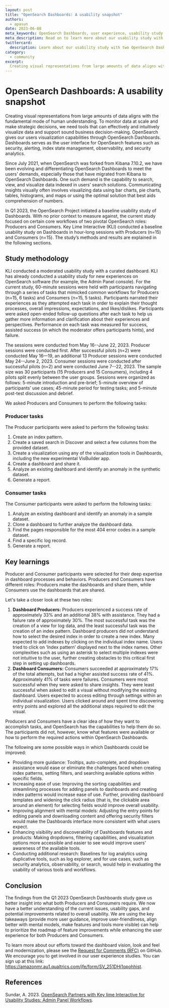 ```yaml
---
layout: post
title: "OpenSearch Dashboards: A usability snapshot"
authors: 
  - apasun
date: 2023-06-08
meta_keywords: OpenSearch Dashboards, user experience, usability study
meta_description: Read on to learn more about our usability study with two OpenSearch Dashboards user groups, Producers and Consumers.
twittercard:
  description: Learn about our usability study with two OpenSearch Dashboards user groups, Producers and Consumers, and how you can get involved in Dashboards redesign efforts.
category:
  - community
excerpt: 
  Creating visual representations from large amounts of data aligns with the fundamental mode of human understanding. To monitor data at scale and make strategic decisions, we need tools that can effectively and intuitively visualize data and support sound business decision-making. OpenSearch gives our users visualization capabilities through OpenSearch Dashboards. Dashboards serves as the user interface for OpenSearch features such as security, alerting, index state management, observability, security analytics, and so forth. 
---
```


# OpenSearch Dashboards: A usability snapshot 

Creating visual representations from large amounts of data aligns with the fundamental mode of human understanding. To monitor data at scale and make strategic decisions, we need tools that can effectively and intuitively visualize data and support sound business decision-making. OpenSearch gives our users visualization capabilities through OpenSearch Dashboards. Dashboards serves as the user interface for OpenSearch features such as security, alerting, index state management, observability, and security analytics. 

Since July 2021, when OpenSearch was forked from Kibana 7.10.2, we have been evolving and differentiating OpenSearch Dashboards to meet the users’ demands, especially those that have migrated from Kibana to OpenSearch Dashboards. One such demand is the capability to search, view, and visualize data indexed in users’ search solutions. Communicating insights visually often involves visualizing data using bar charts, pie charts, tables, histograms, and maps or using the optimal solution that best aids comprehension of numbers. 

In Q1 2023, the OpenSearch Project initiated a baseline usability study of Dashboards. With no prior context to measure against, the current study focused on certain core workflows of two pivotal OpenSearch roles: Producers and Consumers. Key Lime Interactive (KLI) conducted a baseline usability study on Dashboards in hour-long sessions with Producers (n=15) and Consumers (n=15). The study’s methods and results are explained in the following sections.

## Study methodology

KLI conducted a moderated usability study with a curated dashboard. KLI has already conducted a usability study for new experiences on OpenSearch software (for example, the Admin Panel console). For the current study, 60-minute sessions were held with participants navigating through a series of tasks that mimicked common workflows for Producers (n=15, 6 tasks) and Consumers (n=15, 5 tasks). Participants narrated their experiences as they attempted each task in order to explain their thought processes, overall impressions, expectations, and likes/dislikes. Participants were asked open-ended follow-up questions after each task to help us gather more information and clarification about their experiences and perspectives. Performance on each task was measured for success, assisted success (in which the moderator offers participants hints), and failure.

The sessions were conducted from May 16--June 22, 2023. Producer sessions were conducted first. After successful pilots (n=2) were conducted May 16—19, an additional 13 Producer sessions were conducted May 24--June 2, 2023. Consumer sessions were conducted after successful pilots (n=2) and were conducted June 7--22, 2023. The sample size was 30 participants (15 Producers and 15 Consumers), including 4 pilots split evenly between the user groups. Sessions were organized as follows: 5-minute introduction and pre-brief; 5-minute overview of participants’ use cases; 45-minute period for testing tasks; and 5-minute post-test discussion and debrief.

We asked Producers and Consumers to perform the following tasks:

### Producer tasks

The Producer participants were asked to perform the following tasks:

1. Create an index pattern.
2. Create a saved search in Discover and select a few columns from the provided dataset.
3. Create a visualization using any of the visualization tools in Dashboards, including the new experimental VisBuilder app.
4. Create a dashboard and share it.
5. Analyze an existing dashboard and identify an anomaly in the synthetic dataset.
6. Generate a report.

### Consumer tasks

The Consumer participants were asked to perform the following tasks:

1. Analyze an existing dashboard and identify an anomaly in a sample dataset.
2. Clone a dashboard to further analyze the dashboard data.
3. Find the pages responsible for the most 404 error codes in a sample dataset.
4. Find a specific log record.
5. Generate a report.

## Key learnings

Producer and Consumer participants were selected for their deep expertise in dashboard processes and behaviors. Producers and Consumers have different roles: Producers make the dashboards and share them, while Consumers use the dashboards that are shared. 

Let's take a closer look at these two roles:

1. **Dashboard Producers:** Producers experienced a success rate of approximately 33% and an additional 38% with assistance. They had a failure rate of approximately 30%. The most successful task was the creation of a view for log data, and the least successful task was the creation of an index pattern. Dashboard producers did not understand how to select the desired index in order to create a new index. Many expected to add indexes by clicking on the individual index name. Users tried to click on ‘Index pattern’ displayed next to the index names. Other complexities such as using an asterisk to select multiple indexes were not intuitive to the user, further creating obstacles to this critical first step in setting up dashboards. 
2. **Dashboard Consumers:** Consumers succeeded at approximately 17% of the total attempts, but had a higher assisted success rate of 41%. Approximately 41% of tasks were failures. Consumers were most successful when they were asked to share insights. They were least successful when asked to edit a visual without modifying the existing dashboard. Users expected to access editing through settings within an individual visualization. Users clicked around and spent time discovering entry points and explored all the additional steps required to edit the visual. 

Producers and Consumers have a clear idea of how they want to accomplish tasks, and OpenSearch has the capabilities to help them do so. The participants did not, however, know what features were available or how to perform the required actions within OpenSearch Dashboards.
 
The following are some possible ways in which Dashboards could be improved: 

* Providing more guidance: Tooltips, auto-complete, and dropdown assistance would ease or eliminate the challenges faced when creating index patterns, setting filters, and searching available options within specific fields.
* Increasing ease of use: Improving the sorting capabilities and streamlining processes for adding panels to dashboards and creating index patterns would increase ease of use. Further, providing dashboard templates and widening the click radius (that is, the clickable area around an element) for selecting fields would improve overall usability.
* Improving alignment with mental models: Adjusting the entry points for editing panels and downloading content and offering security filters would make the Dashboards interface more consistent with what users expect. 
* Enhancing visibility and discoverability of Dashboards features and products: Making dropdowns, filtering capabilities, and visualization options more accessible and easier to see would improve users' awareness of the available tools.
* Conducting additional research: Baselines for log analytics using duplicative tools, such as log explorer, and for use cases, such as security analytics, observability, or search, would help in evaluating the usability of various tools and workflows. 

## Conclusion

The findings from the Q1 2023 OpenSearch Dashboards study gave us better insight into what both Producers and Consumers require. We now have a better understanding of the current issues, usability gaps, and potential improvements related to overall usability. We are using the key takeaways (provide more user guidance, improve user-friendliness, align better with mental models, make features and tools more visible) can help to prioritize the roadmap of feature improvements while enhancing the user experience for both Producers and Consumers. 

To learn more about our efforts toward the dashboard vision, look and feel and modernization, please see the [Request for Comments (RFC)](https://github.com/opensearch-project/OpenSearch-Dashboards/issues/4298) on GitHub. We encourage you to get involved in our user experience studies. You can sign up at this link: https://amazonmr.au1.qualtrics.com/jfe/form/SV_251DHi1opohhist. 

## References

Sundar, A. 2023. [OpenSearch Partners with Key lime Interactive for Usability Studies: Admin Panel Workflows](https://opensearch.org/blog/opensearch-partners-with-key-lime-interactive-for-usability-studies-admin-panel-workflows/).
